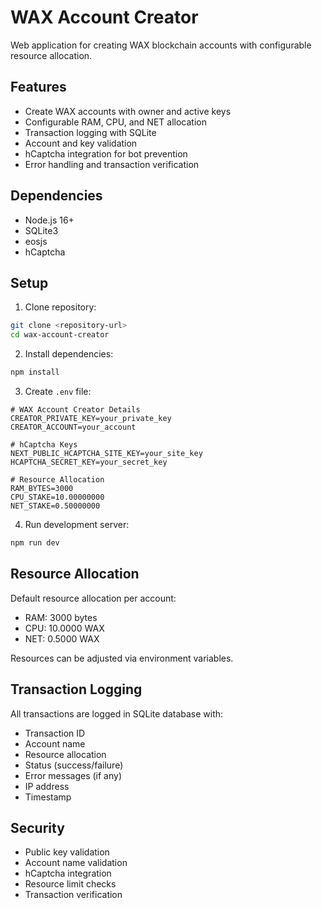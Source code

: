 # WAX Account Creator

Web application for creating WAX blockchain accounts with configurable resource allocation.

## Features

- Create WAX accounts with owner and active keys
- Configurable RAM, CPU, and NET allocation
- Transaction logging with SQLite
- Account and key validation
- hCaptcha integration for bot prevention
- Error handling and transaction verification

## Dependencies

- Node.js 16+
- SQLite3
- eosjs
- hCaptcha

## Setup

1. Clone repository:

```bash
git clone <repository-url>
cd wax-account-creator
```

2. Install dependencies:

```bash
npm install
```

3. Create `.env` file:

```env
# WAX Account Creator Details
CREATOR_PRIVATE_KEY=your_private_key
CREATOR_ACCOUNT=your_account

# hCaptcha Keys
NEXT_PUBLIC_HCAPTCHA_SITE_KEY=your_site_key
HCAPTCHA_SECRET_KEY=your_secret_key

# Resource Allocation
RAM_BYTES=3000
CPU_STAKE=10.00000000
NET_STAKE=0.50000000
```

4. Run development server:

```bash
npm run dev
```

## Resource Allocation

Default resource allocation per account:

- RAM: 3000 bytes
- CPU: 10.0000 WAX
- NET: 0.5000 WAX

Resources can be adjusted via environment variables.

## Transaction Logging

All transactions are logged in SQLite database with:

- Transaction ID
- Account name
- Resource allocation
- Status (success/failure)
- Error messages (if any)
- IP address
- Timestamp

## Security

- Public key validation
- Account name validation
- hCaptcha integration
- Resource limit checks
- Transaction verification
